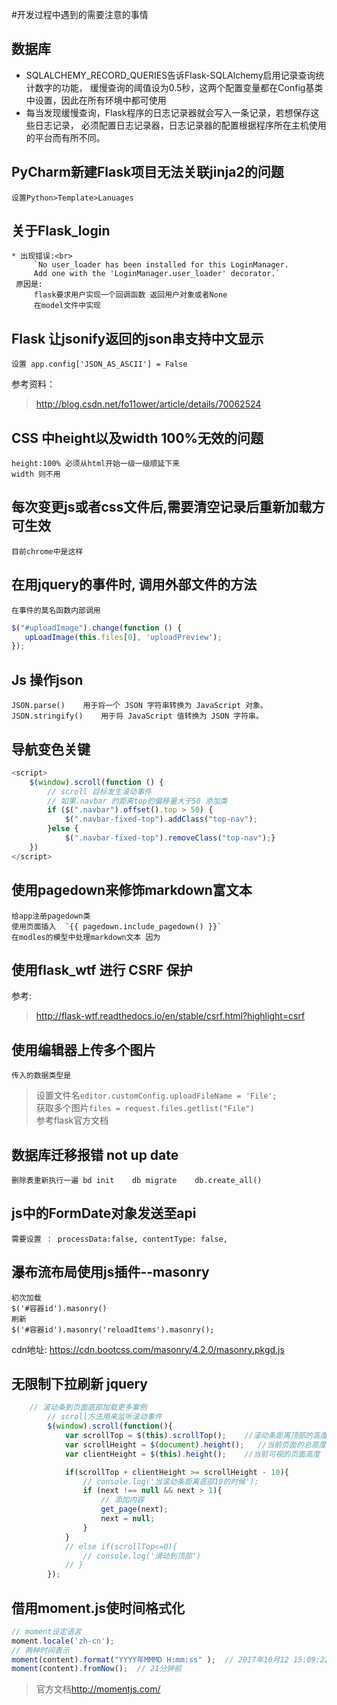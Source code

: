 #开发过程中遇到的需要注意的事情

## 数据库
* SQLALCHEMY_RECORD_QUERIES告诉Flask-SQLAlchemy启用记录查询统计数字的功能，
缓慢查询的阈值设为0.5秒，这两个配置变量都在Config基类中设置，因此在所有环境中都可使用
* 每当发现缓慢查询，Flask程序的日志记录器就会写入一条记录，若想保存这些日志记录，
必须配置日志记录器，日志记录器的配置根据程序所在主机使用的平台而有所不同。

## PyCharm新建Flask项目无法关联jinja2的问题
    设置Python>Template>Lanuages
    
## 关于Flask_login
    * 出现错误:<br>
         `No user_loader has been installed for this LoginManager. 
         Add one with the 'LoginManager.user_loader' decorator.`
     原因是:
         flask要求用户实现一个回调函数 返回用户对象或者None
         在model文件中实现
 
## Flask 让jsonify返回的json串支持中文显示
    设置 app.config['JSON_AS_ASCII'] = False
参考资料：
>http://blog.csdn.net/fo11ower/article/details/70062524

## CSS 中height以及width 100%无效的问题
    height:100% 必须从html开始一级一级顺延下来
    width 则不用
    
## 每次变更js或者css文件后,需要清空记录后重新加载方可生效
    目前chrome中是这样
    
## 在用jquery的事件时, 调用外部文件的方法
    在事件的莫名函数内部调用
 ```javascript
 $("#uploadImage").change(function () {
    upLoadImage(this.files[0], 'uploadPreview');
 });
 ```
 
## Js 操作json
    JSON.parse()	用于将一个 JSON 字符串转换为 JavaScript 对象。
    JSON.stringify()	用于将 JavaScript 值转换为 JSON 字符串。
    
## 导航变色关键
```javascript
<script>
    $(window).scroll(function () {
        // scroll 目标发生滚动事件
        // 如果.navbar 的距离top的偏移量大于50 添加类
        if ($(".navbar").offset().top > 50) {
            $(".navbar-fixed-top").addClass("top-nav");
        }else {
            $(".navbar-fixed-top").removeClass("top-nav");}
    })
</script>
```

## 使用pagedown来修饰markdown富文本

    给app注册pagedown类
    使用页面插入  `{{ pagedown.include_pagedown() }}`
    在modles的模型中处理markdown文本 因为
    
## 使用flask_wtf 进行 CSRF 保护
参考:
><http://flask-wtf.readthedocs.io/en/stable/csrf.html?highlight=csrf>

## 使用编辑器上传多个图片
    传入的数据类型是
>设置文件名`editor.customConfig.uploadFileName = 'File';`<br/>
获取多个图片`files = request.files.getlist("File")`
<br>参考flask官方文档

## 数据库迁移报错 not up date
    删除表重新执行一遍 bd init    db migrate    db.create_all()

## js中的FormDate对象发送至api
    需要设置 ： processData:false, contentType: false,
    
## 瀑布流布局使用js插件--masonry
    初次加载
    $('#容器id').masonry()
    刷新
    $('#容器id').masonry('reloadItems').masonry();
cdn地址: <https://cdn.bootcss.com/masonry/4.2.0/masonry.pkgd.js>
    
## 无限制下拉刷新 jquery
```javascript
    // 滚动条到页面底部加载更多案例
        // scroll方法用来监听滚动事件
        $(window).scroll(function(){
            var scrollTop = $(this).scrollTop();    //滚动条距离顶部的高度
            var scrollHeight = $(document).height();   //当前页面的总高度
            var clientHeight = $(this).height();    //当前可视的页面高度

            if(scrollTop + clientHeight >= scrollHeight - 10){
                // console.log('当滚动条距离底部10的时候');
                if (next !== null && next > 1){
                    // 添加内容
                    get_page(next);
                    next = null;
                }
            }
            // else if(scrollTop<=0){
                // console.log('滑动到顶部')
            // }
        });
```

## 借用moment.js使时间格式化
```javascript
// moment设定语言
moment.locale('zh-cn');
// 两种时间表示
moment(content).format("YYYY年MMMD H:mm:ss" );  // 2017年10月12 15:09:22
moment(content).fromNow();  // 21分钟前
```
>官方文档<http://momentjs.com/>